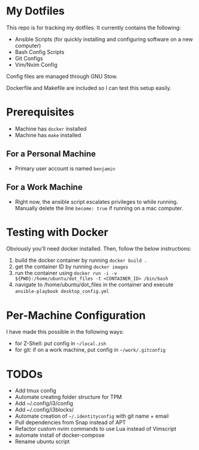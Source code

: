 # My Dotfiles

This repo is for tracking my dotfiles. It currently contains the following:

- Ansible Scripts (for quickly installing and configuring software on a new computer)
- Bash Config Scripts
- Git Configs
- Vim/Nvim Config

Config files are managed through GNU Stow.

Dockerfile and Makefile are included so I can test this setup easily.

# Prerequisites

- Machine has `docker` installed
- Machine has `make` installed

## For a Personal Machine

- Primary user account is named `benjamin`

## For a Work Machine

- Right now, the ansible script escalates privileges to while running. Manually delete the line `become: true` if running on a mac computer.

# Testing with Docker

Obviously you'll need docker installed. Then, follow the below instructions:

1. build the docker container by running `docker build .`
2. get the container ID by running `docker images`
3. run the container using `docker run -i -v ${PWD}:/home/ubuntu/dot_files -t <CONTAINER_ID> /bin/bash`
4. navigate to /home/ubuntu/dot_files in the container and execute `ansible-playbook desktop_config.yml`

# Per-Machine Configuration

I have made this possible in the following ways:

- for Z-Shell: put config in `~/local.zsh`
- for git: if on a work machine, put config in `~/work/.gitconfig`

# TODOs

- Add tmux config
- Automate creating folder structure for TPM
- Add ~/.config/i3/config
- Add ~/.config/i3blocks/
- Automate creation of `~/.identityconfig` with git name + email
- Pull dependencies from Snap instead of APT
- Refactor custom nvim commands to use Lua instead of Vimscript
- automate install of docker-compose
- Rename ubuntu script
